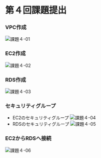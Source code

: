 # 第４回課題提出

### VPC作成
![課題４-01](https://github.com/rumirumi0-0/main/assets/150570600/04c974f4-115f-4128-bcbf-3ef9dab8777f)
### EC2作成
![課題４-02](https://github.com/rumirumi0-0/main/assets/150570600/71153658-d236-4597-83ae-b2234b100c46)
### RDS作成
![課題４-03](https://github.com/rumirumi0-0/main/assets/150570600/bfa39ded-7986-4126-bbb8-11c3077e5252)
### セキュリティグループ
* EC2のセキュリティグループ
![課題４-04](https://github.com/rumirumi0-0/main/assets/150570600/78e1c6a9-a356-4814-a256-4848a67272f8)
* RDSのセキュリティグループ
![課題４-05](https://github.com/rumirumi0-0/main/assets/150570600/0da565ed-8e8e-44e1-b9a3-11b898921ca2)
### EC2からRDSへ接続
![課題４-06](https://github.com/rumirumi0-0/main/assets/150570600/b3c53e96-1355-4b85-bfb0-e330067fd3ce)
